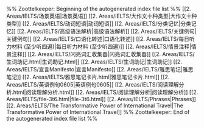 %% Zoottelkeeper: Beginning of the autogenerated index file list  %%
 [[2. Areas/IELTS/场景英语|场景英语]]
 [[2. Areas/IELTS/大作文十种类型|大作文十种类型]]
 [[2. Areas/IELTS/动词短语|动词短语]]
 [[2. Areas/IELTS/分类记忆|分类记忆]]
 [[2. Areas/IELTS/高级语法解析|高级语法解析]]
 [[2. Areas/IELTS/关键例句|关键例句]]
 [[2. Areas/IELTS/口语化转述|口语化转述]]
 [[2. Areas/IELTS/每日听力材料  (至少听四遍)|每日听力材料  (至少听四遍)]]
 [[2. Areas/IELTS/情景注释|情景注释]]
 [[2. Areas/IELTS/闪亮词汇收集器|闪亮词汇收集器]]
 [[2. Areas/IELTS/生词助记.html|生词助记.html]]
 [[2. Areas/IELTS/生词助记|生词助记]]
 [[2. Areas/IELTS/宣言Manifesto|宣言Manifesto]]
 [[2. Areas/IELTS/雅思笔记|雅思笔记]]
 [[2. Areas/IELTS/雅思笔记卡片.html|雅思笔记卡片.html]]
 [[2. Areas/IELTS/英语例句0605|英语例句0605]]
 [[2. Areas/IELTS/阅读理解分析.html|阅读理解分析.html]]
 [[2. Areas/IELTS/阅读理解分析|阅读理解分析]]
 [[2. Areas/IELTS/file-3t6.html|file-3t6.html]]
 [[2. Areas/IELTS/Phrases|Phrases]]
 [[2. Areas/IELTS/The Transformative Power of International Travel|The Transformative Power of International Travel]]
%% Zoottelkeeper: End of the autogenerated index file list  %%
